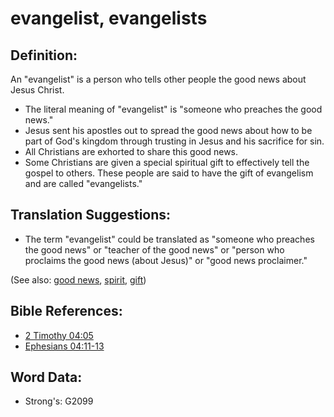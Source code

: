 # evangelist, evangelists #

## Definition: ##

An "evangelist" is a person who tells other people the good news about Jesus Christ.

* The literal meaning of "evangelist" is "someone who preaches the good news."
* Jesus sent his apostles out to spread the good news about how to be part of God's kingdom through trusting in Jesus and his sacrifice for sin.
* All Christians are exhorted to share this good news.
* Some Christians are given a special spiritual gift to effectively tell the gospel to others. These people are said to have the gift of evangelism and are called "evangelists."

## Translation Suggestions: ##

* The term "evangelist" could be translated as "someone who preaches the good news" or "teacher of the good news" or "person who proclaims the good news (about Jesus)" or "good news proclaimer."

(See also: [good news](../kt/goodnews.md), [spirit](../kt/spirit.md), [gift](../kt/gift.md))

## Bible References: ##

* [2 Timothy 04:05](rc://en/tn/help/2ti/04/05)
* [Ephesians 04:11-13](rc://en/tn/help/eph/04/11)


## Word Data: ##

* Strong's: G2099
